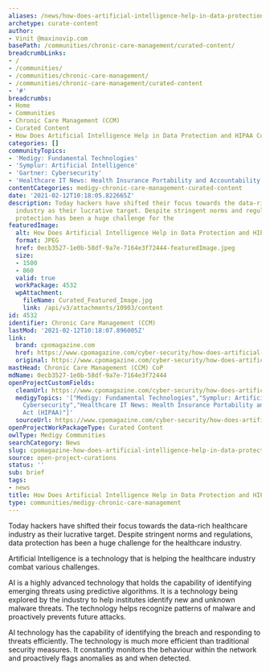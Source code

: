```yaml
---
aliases: /news/how-does-artificial-intelligence-help-in-data-protection-and-hipaa-compliance
archetype: curate-content
author:
- Vinit @maxinovip.com
basePath: /communities/chronic-care-management/curated-content/
breadcrumbLinks:
- /
- /communities/
- /communities/chronic-care-management/
- /communities/chronic-care-management/curated-content
- '#'
breadcrumbs:
- Home
- Communities
- Chronic Care Management (CCM)
- Curated Content
- How Does Artificial Intelligence Help in Data Protection and HIPAA Compliance?
categories: []
communityTopics:
- 'Medigy: Fundamental Technologies'
- 'Symplur: Artificial Intelligence'
- 'Gartner: Cybersecurity'
- 'Healthcare IT News: Health Insurance Portability and Accountability Act (HIPAA)'
contentCategories: medigy-chronic-care-management-curated-content
date: '2021-02-12T10:18:05.822665Z'
description: Today hackers have shifted their focus towards the data-rich healthcare
  industry as their lucrative target. Despite stringent norms and regulations, data
  protection has been a huge challenge for the
featuredImage:
  alt: How Does Artificial Intelligence Help in Data Protection and HIPAA Compliance?
  format: JPEG
  href: 0ecb3527-1e0b-58df-9a7e-7164e3f72444-featuredImage.jpeg
  size:
  - 1500
  - 860
  valid: true
  workPackage: 4532
  wpAttachment:
    fileName: Curated_Featured_Image.jpg
    link: /api/v3/attachments/10903/content
id: 4532
identifier: Chronic Care Management (CCM)
lastMod: '2021-02-12T10:18:07.896005Z'
link:
  brand: cpomagazine.com
  href: https://www.cpomagazine.com/cyber-security/how-does-artificial-intelligence-help-in-data-protection-and-hipaa-compliance/
  original: https://www.cpomagazine.com/cyber-security/how-does-artificial-intelligence-help-in-data-protection-and-hipaa-compliance/
mastHead: Chronic Care Management (CCM) CoP
mdName: 0ecb3527-1e0b-58df-9a7e-7164e3f72444
openProjectCustomFields:
  cleanUrl: https://www.cpomagazine.com/cyber-security/how-does-artificial-intelligence-help-in-data-protection-and-hipaa-compliance/
  medigyTopics: '["Medigy: Fundamental Technologies","Symplur: Artificial Intelligence","Gartner:
    Cybersecurity","Healthcare IT News: Health Insurance Portability and Accountability
    Act (HIPAA)"]'
  sourceUrl: https://www.cpomagazine.com/cyber-security/how-does-artificial-intelligence-help-in-data-protection-and-hipaa-compliance/
openProjectWorkPackageType: Curated Content
owlType: Medigy Communities
searchCategory: News
slug: cpomagazine-how-does-artificial-intelligence-help-in-data-protection-and-hipaa-compliance
source: open-project-curations
status: ''
sub: brief
tags:
- news
title: How Does Artificial Intelligence Help in Data Protection and HIPAA Compliance?
type: communities/medigy-chronic-care-management
---
```


<p>Today hackers have shifted their focus towards the data-rich healthcare industry as their lucrative target. Despite stringent norms and regulations, data protection has been a huge challenge for the healthcare industry.</p><p>Artificial Intelligence is a technology that is helping the healthcare industry combat various challenges.</p><p>AI is a highly advanced technology that holds the capability of identifying emerging threats using predictive algorithms. It is a technology being explored by the industry to help institutes identify new and unknown malware threats. The technology helps recognize patterns of malware and proactively prevents future attacks.</p><p>AI technology has the capability of identifying the breach and responding to threats efficiently. The technology is much more efficient than traditional security measures. It constantly monitors the behaviour within the network and proactively flags anomalies as and when detected.</p>
